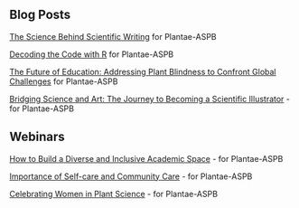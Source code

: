 ## Blog Posts
[The Science Behind Scientific Writing](https://plantae.org/the-science-behind-scientific-writing/) for Plantae-ASPB

[Decoding the Code with R](https://plantae.org/decoding-the-code-with-r/) for Plantae-ASPB

[The Future of Education: Addressing Plant Blindness to Confront Global Challenges](https://plantae.org/the-future-of-education-addressing-plant-blindness-to-confront-global-challenges/) for Plantae-ASPB

[Bridging Science and Art: The Journey to Becoming a Scientific Illustrator](https://plantae.org/bridging-science-and-art-the-journey-to-becoming-a-scientific-illustrator/) - for Plantae-ASPB

## Webinars
[How to Build a Diverse and Inclusive Academic Space](https://plantae.org/plantaepresents-how-to-build-a-diverse-and-inclusive-academic-space/) - for Plantae-ASPB

[Importance of Self-care and Community Care](https://plantae.org/plantaepresents-importance-of-selfcare-and-community/) - for Plantae-ASPB

[Celebrating Women in Plant Science](https://plantae.org/plantaepresents-celebrating-women-in-plant-science/) - for Plantae-ASPB
